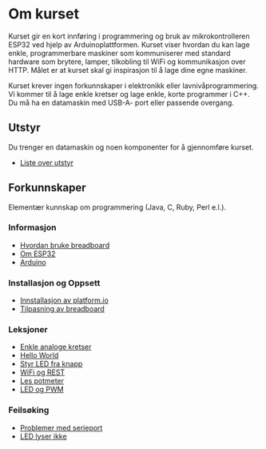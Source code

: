 
# Om kurset
Kurset gir en kort innføring i programmering og bruk av mikrokontrolleren ESP32 ved hjelp av Arduinoplattformen. Kurset viser hvordan du kan lage enkle, programmerbare maskiner som kommuniserer med standard hardware som brytere, lamper, tilkobling til WiFi og kommunikasjon over HTTP. Målet er at kurset skal gi inspirasjon til å lage dine egne maskiner.

Kurset krever ingen forkunnskaper i elektronikk eller lavnivåprogrammering. Vi kommer til å lage enkle kretser og lage enkle, korte programmer i C++. Du må ha en datamaskin med USB-A- port eller passende overgang.

## Utstyr
Du trenger en datamaskin og noen komponenter for å gjennomføre kurset.
* [Liste over utstyr](Utstyr.md)

## Forkunnskaper
Elementær kunnskap om programmering (Java, C, Ruby, Perl e.l.).

### Informasjon
* [Hvordan bruke breadboard](./Informasjon/BrukAvBreadboard/README.md)
* [Om ESP32](./Informasjon/ESP32/README.md)
* [Arduino](./Informasjon/Arduino/README.md)

### Installasjon og Oppsett
* [Innstallasjon av platform.io](./InstallasjonOgOppsett/InstallasjonPlatformio/README.md)
* [Tilpasning av breadboard](./InstallasjonOgOppsett/TilpasningBreadboard/README.md)

### Leksjoner
* [Enkle analoge kretser](./Leksjoner/LampeOgKnapp/README.md)
* [Hello World](./Leksjoner/HelloWorld/README.md)
* [Styr LED fra knapp](./Leksjoner/StyrLEDFraKnapp/README.md)
* [WiFi og REST](./Leksjoner/WiFiOgREST/README.md)
* [Les potmeter](./Leksjoner/LesPotmeter/README.md)
* [LED og PWM](./Leksjoner/LED_PWM/README.md)

### Feilsøking
* [Problemer med serieport](./Feilsoeking/Serieport/README.md)
* [LED lyser ikke](./Feilsoeking/LEDPoler/README.md)
